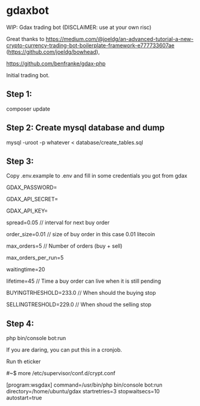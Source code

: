 # gdaxbot
WIP: Gdax trading bot (DISCLAIMER: use at your own risc)

Great thanks to https://medium.com/@joeldg/an-advanced-tutorial-a-new-crypto-currency-trading-bot-boilerplate-framework-e777733607ae (https://github.com/joeldg/bowhead),

https://github.com/benfranke/gdax-php

Initial trading bot.

## Step 1:

composer update

## Step 2: Create mysql database and dump 

mysql -uroot -p whatever < database/create_tables.sql

## Step 3:

Copy .env.example to .env and fill in some credentials you got from gdax

 GDAX_PASSWORD=
 
 GDAX_API_SECRET=
 
 GDAX_API_KEY=

spread=0.05 // interval for next buy order

order_size=0.01 // size of buy order in this case 0.01 litecoin

max_orders=5 // Number of orders (buy + sell)

max_orders_per_run=5

waitingtime=20

lifetime=45 // Time a buy order can live when it is still pending

BUYINGTRHESHOLD=233.0 // When should the buying stop

SELLINGTRESHOLD=229.0 // When shoud the selling stop

## Step 4:

php bin/console bot:run

If you are daring, you can put this in a cronjob.


Run th eticker

#~$ more /etc/supervisor/conf.d/crypt.conf

[program:wsgdax]
command=/usr/bin/php bin/console bot:run
directory=/home/ubuntu/gdax
startretries=3
stopwaitsecs=10
autostart=true
